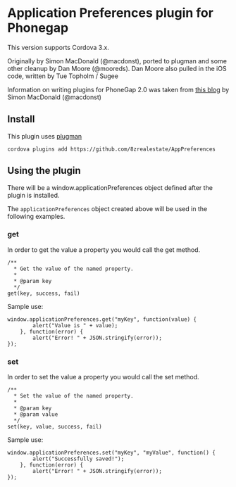 # Application Preferences plugin for Phonegap #
This version supports Cordova 3.x.

Originally by Simon MacDonald (@macdonst), ported to plugman and some other cleanup by Dan Moore (@mooreds).  Dan Moore also pulled in the iOS code, written by Tue Topholm / Sugee

Information on writing plugins for PhoneGap 2.0 was taken from [this blog](http://simonmacdonald.blogspot.com/2012/08/so-you-wanna-write-phonegap-200-android.html) by Simon MacDonald (@macdonst)

## Install

This plugin uses [plugman](https://github.com/apache/cordova-plugman)

`cordova plugins add https://github.com/8zrealestate/AppPreferences`

## Using the plugin ##

There will be a window.applicationPreferences object defined after the plugin is installed.

The `applicationPreferences` object created above will be used in the following examples.

### get ###

In order to get the value a property you would call the get method.

    /**
      * Get the value of the named property.
      *
      * @param key           
      */
    get(key, success, fail)

Sample use:

    window.applicationPreferences.get("myKey", function(value) {
			alert("Value is " + value);
		}, function(error) {
			alert("Error! " + JSON.stringify(error));
	});

### set ###

In order to set the value a property you would call the set method.

    /**
      * Set the value of the named property.
      *
      * @param key
      * @param value           
      */
    set(key, value, success, fail)

Sample use:

    window.applicationPreferences.set("myKey", "myValue", function() {
			alert("Successfully saved!");
		}, function(error) {
			alert("Error! " + JSON.stringify(error));
	});


